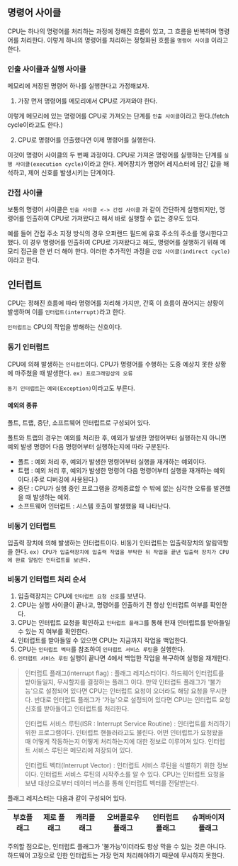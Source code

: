 ## 명령어 사이클

CPU는 하나의 명령어를 처리하는 과정에 정해진 흐름이 있고, 그 흐름을 반복하며 명령어를 처리한다.
이렇게 하나의 명령어를 처리하는 정형화된 흐름을 `명령어 사이클` 이라고 한다.

### 인출 사이클과 실행 사이클

메모리에 저장된 명령어 하나를 실행한다고 가정해보자.
1. 가장 먼저 명령어를 메모리에서 CPU로 가져와야 한다.

이렇게 메모리에 있는 명령어를 CPU로 가져오는 단계를 `인출 사이클`이라고 한다.(fetch cycle이라고도 한다.)

2. CPU로 명령어를 인출했다면 이제 명령어를 실행한다.

이것이 명령어 사이클의 두 번째 과정이다.
CPU로 가져온 명령어를 실행하는 단계를 `실행 사이클(execution cycle)`이라고 한다.
제어장치가 명령어 레지스터에 담긴 값을 해석하고, 제어 신호를 발생시키는 단계이다.

### 간접 사이클

보통의 명령어 사이클은 `인출 사이클 <-> 간접 사이클` 과 같이 간단하게 실행되지만, 명령어를 인출하여 CPU로 가져왔다고 해서 바로 실행할 수 없는 경우도 있다.

예를 들어 간접 주소 지정 방식의 경우 오퍼랜드 필드에 유효 주소의 주소를 명시한다고 했다.
이 경우 명령어를 인출하여 CPU로 가져왔다고 해도, 명령어를 실행하기 위해 메모리 접근을 한 번 더 해야 한다.
이러한 추가적인 과정을 `간접 사이클(indirect cycle)`이라고 한다.

## 인터럽트

CPU는 정해진 흐름에 따라 명령어를 처리해 가지만, 간혹 이 흐름이 끊어지는 상황이 발생하며 이를 `인터럽트(interrupt)`라고 한다.

`인터럽트는` CPU의 작업을 방해하는 신호이다.

### 동기 인터럽트

CPU에 의해 발생하는 `인터럽트`이다.
CPU가 명령어를 수행하는 도중 예상치 못한 상황에 마주쳤을 때 발생한다.
`ex) 프로그래밍상의 오류`

`동기 인터럽트`는 `예외(Exception)`이라고도 부른다.

#### 예외의 종류

폴트, 트랩, 중단, 소프트웨어 인터럽트로 구성되어 있다.

폴트와 트랩의 경우는 예외를 처리한 후, 예외가 발생한 명령어부터 실행하는지 아니면 예외 발생 명령어 다음 명령어부터 실행하는지에 따라 구분된다.

- 폴트 : 예외 처리 후, 예외가 발생한 명령어부터 실행을 재개하는 예외이다.
- 트랩 : 예외 처리 후, 예외가 발생한 명령어 다음 명령어부터 실행을 재개하는 예외이다.(주로 디버깅에 사용된다.)
- 중단 : CPU가 실행 중인 프로그램을 강제종료할 수 밖에 없는 심각한 오류를 발견했을 때 발생하는 예외.
- 소프트웨어 인터럽트 : 시스템 호출이 발생했을 때 나타난다.

### 비동기 인터럽트

입출력 장치에 의해 발생하는 인터럽트이다.
비동기 인터럽트는 입출력장치의 알림역할을 한다.
`ex) CPU가 입출력장치에 입출력 작업을 부탁한 뒤 작업을 끝낸 입출력 장치가 CPU에 완료 알림인 인터럽트를 보낸다.`

### 비동기 인터럽트 처리 순서

1. 입출력장치는 CPU에 `인터럽트 요청 신호`를 보낸다.
2. CPU는 실행 사이클이 끝나고, 명령어를 인출하기 전 항상 인터럽트 여부를 확인한다.
3. CPU는 인터럽트 요청을 확인하고 `인터럽트 플래그`를 통해 현재 인터럽트를 받아들일 수 있는 지 여부를 확인한다.
4. 인터럽트를 받아들일 수 있으면 CPU는 지금까지 작업을 백업한다.
5. CPU는 `인터럽트 벡터`를 참조하여 `인터럽트 서비스 루틴`을 실행한다.
6. `인터럽트 서비스 루틴` 실행이 끝나면 4에서 백업한 작업을 복구하여 실행을 재개한다.

> 인터럽트 플래그(interrupt flag) : 플래그 레지스터이다. 하드웨어 인터럽트를 받아들일지, 무시할지를 결정하는 플래그 이다. 만약 인터럽트 플래그가 '불가능'으로 설정되어 있다면 CPU는 인터럽트 요청이 오더라도 해당 요청을 무시한다. 반대로 인터럽트 플래그가 '가능'으로 설정되어 있다면 CPU는 인터럽트 요청 신호를 받아들이고 인터럽트를 처리한다.
> 
> 인터럽트 서비스 루틴(ISR : Interrupt Service Routine) : 인터럽트를 처리하기 위한 프로그램이다. 인터럽트 핸들러라고도 불린다. 어떤 인터럽트가 요청왔을 때 어떻게 작동하는지 어떻게 처리하는지에 대한 정보로 이루어져 있다. 인터럽트 서비스 루틴은 메모리에 저장되어 있다.
> 
> 인터럽트 벡터(Interrupt Vector) : 인터럽트 서비스 루틴을 식별하기 위한 정보이다. 인터럽트 서비스 루틴의 시작주소를 알 수 있다. CPU는 인터럽트 요청을 보낸 대상으로부터 데이터 버스를 통해 인터럽트 벡터를 전달받는다.

플래그 레지스터는 다음과 같이 구성되어 있다.

| 부호플래그 | 제로 플래그 | 캐리플래그 | 오버플로우 플래그 | 인터럽트 플래그 | 슈퍼바이저 플래그 |
| ----- | ------ | ----- | --------- | -------- | --------- |

주의할 점으로는, 인터럽트 플래그가 '불가능'이더라도 항상 막을 수 있는 것은 아니다.
하드웨어 고장으로 인한 인터럽트는 가장 먼저 처리해야하기 때문에 무시하지 못한다.

